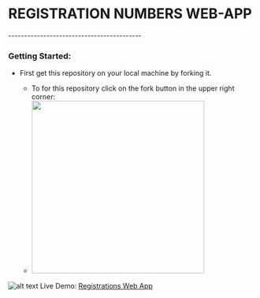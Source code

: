 <h1>REGISTRATION NUMBERS WEB-APP</h1>
------------------------------------------
<h3>Getting Started:</h3>
<ul>
	<li>First get this repository on your local machine by forking it.</li>
		<ul>
			<li>To for this repository click on the fork button in the upper right corner:</li>
			<li><img src="https://github.com/GarethW1994/registrations_numbers_webapp/public/images/fork-screenshot" width="350"/></li>
		</ul>
</ul>

![alt text](https://github.com/GarethW1994/registrations_numbers_webapp/public/images/fork-screenshot.png)
Live Demo: <a href="http://registrations-numbers-webapp.herokuapp.com/">Registrations Web App</a>
